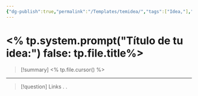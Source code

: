 ```yaml
---
{"dg-publish":true,"permalink":"/Templates/temidea/","tags":["Idea,"],"created":"2023-08-22T23:49:27.944-05:00","updated":"2023-08-31T18:17:14.851-05:00"}
---
```



#  <% tp.system.prompt("Título de tu idea:") false: tp.file.title%>

> [!summary] 
> <% tp.file.cursor() %>

- - - 
> [!question] Links
> .
> .


